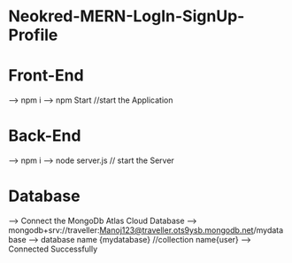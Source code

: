 # Neokred-MERN-LogIn-SignUp-Profile
# Front-End
--> npm i
--> npm Start //start the Application
# Back-End
--> npm i
--> node server.js // start the Server
# Database
--> Connect the MongoDb Atlas Cloud Database
--> mongodb+srv://traveller:Manoj123@traveller.ots9ysb.mongodb.net/mydatabase 
--> database name {mydatabase} //collection name{user}
--> Connected Successfully

